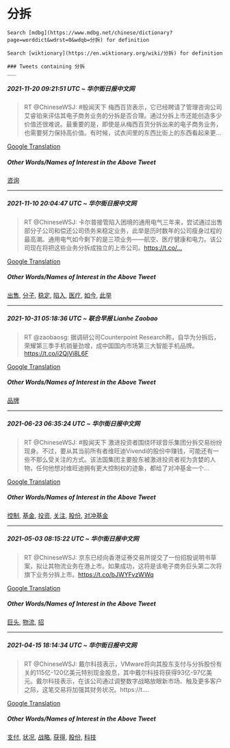 # 分拆

    Search [mdbg](https://www.mdbg.net/chinese/dictionary?page=worddict&wdrst=0&wdqb=分拆) for definition

    Search [wiktionary](https://en.wiktionary.org/wiki/分拆) for definition

    ### Tweets containing 分拆
    ___
##### 2021-11-20 09:21:51 UTC ~ 华尔街日报中文网
> RT @ChineseWSJ: #股闻天下 梅西百货表示，它已经聘请了管理咨询公司艾睿铂来评估其电子商务业务的分拆是否合理。通过分拆上市还能创造多少价值还很难说。最重要的是，即使是从梅西百货分拆出来的电子商务业务，也需要努力保持高价值。有时候，试衣间里的东西比街上的东西看起来更…

[Google Translation](https://translate.google.com/?hi=en&tab=TT&sl=zh-CN&tl=en&op=translate&text=RT+%40ChineseWSJ%3A+%23%E8%82%A1%E9%97%BB%E5%A4%A9%E4%B8%8B+%E6%A2%85%E8%A5%BF%E7%99%BE%E8%B4%A7%E8%A1%A8%E7%A4%BA%EF%BC%8C%E5%AE%83%E5%B7%B2%E7%BB%8F%E8%81%98%E8%AF%B7%E4%BA%86%E7%AE%A1%E7%90%86%E5%92%A8%E8%AF%A2%E5%85%AC%E5%8F%B8%E8%89%BE%E7%9D%BF%E9%93%82%E6%9D%A5%E8%AF%84%E4%BC%B0%E5%85%B6%E7%94%B5%E5%AD%90%E5%95%86%E5%8A%A1%E4%B8%9A%E5%8A%A1%E7%9A%84%E5%88%86%E6%8B%86%E6%98%AF%E5%90%A6%E5%90%88%E7%90%86%E3%80%82%E9%80%9A%E8%BF%87%E5%88%86%E6%8B%86%E4%B8%8A%E5%B8%82%E8%BF%98%E8%83%BD%E5%88%9B%E9%80%A0%E5%A4%9A%E5%B0%91%E4%BB%B7%E5%80%BC%E8%BF%98%E5%BE%88%E9%9A%BE%E8%AF%B4%E3%80%82%E6%9C%80%E9%87%8D%E8%A6%81%E7%9A%84%E6%98%AF%EF%BC%8C%E5%8D%B3%E4%BD%BF%E6%98%AF%E4%BB%8E%E6%A2%85%E8%A5%BF%E7%99%BE%E8%B4%A7%E5%88%86%E6%8B%86%E5%87%BA%E6%9D%A5%E7%9A%84%E7%94%B5%E5%AD%90%E5%95%86%E5%8A%A1%E4%B8%9A%E5%8A%A1%EF%BC%8C%E4%B9%9F%E9%9C%80%E8%A6%81%E5%8A%AA%E5%8A%9B%E4%BF%9D%E6%8C%81%E9%AB%98%E4%BB%B7%E5%80%BC%E3%80%82%E6%9C%89%E6%97%B6%E5%80%99%EF%BC%8C%E8%AF%95%E8%A1%A3%E9%97%B4%E9%87%8C%E7%9A%84%E4%B8%9C%E8%A5%BF%E6%AF%94%E8%A1%97%E4%B8%8A%E7%9A%84%E4%B8%9C%E8%A5%BF%E7%9C%8B%E8%B5%B7%E6%9D%A5%E6%9B%B4%E2%80%A6)
##### Other Words/Names of Interest in the Above Tweet
[咨询](咨询.md)
___
##### 2021-11-10 20:04:47 UTC ~ 华尔街日报中文网
> RT @ChineseWSJ: 卡尔普接管陷入困境的通用电气三年来，尝试通过出售部分子公司和偿还公司债务来稳定业务，此举是历时数年的公司瘦身过程的最高潮。通用电气如今剩下的是三项业务——航空、医疗健康和电力。该公司现在将把这些业务分拆成独立的上市公司。https://t.co/…

[Google Translation](https://translate.google.com/?hi=en&tab=TT&sl=zh-CN&tl=en&op=translate&text=RT+%40ChineseWSJ%3A+%E5%8D%A1%E5%B0%94%E6%99%AE%E6%8E%A5%E7%AE%A1%E9%99%B7%E5%85%A5%E5%9B%B0%E5%A2%83%E7%9A%84%E9%80%9A%E7%94%A8%E7%94%B5%E6%B0%94%E4%B8%89%E5%B9%B4%E6%9D%A5%EF%BC%8C%E5%B0%9D%E8%AF%95%E9%80%9A%E8%BF%87%E5%87%BA%E5%94%AE%E9%83%A8%E5%88%86%E5%AD%90%E5%85%AC%E5%8F%B8%E5%92%8C%E5%81%BF%E8%BF%98%E5%85%AC%E5%8F%B8%E5%80%BA%E5%8A%A1%E6%9D%A5%E7%A8%B3%E5%AE%9A%E4%B8%9A%E5%8A%A1%EF%BC%8C%E6%AD%A4%E4%B8%BE%E6%98%AF%E5%8E%86%E6%97%B6%E6%95%B0%E5%B9%B4%E7%9A%84%E5%85%AC%E5%8F%B8%E7%98%A6%E8%BA%AB%E8%BF%87%E7%A8%8B%E7%9A%84%E6%9C%80%E9%AB%98%E6%BD%AE%E3%80%82%E9%80%9A%E7%94%A8%E7%94%B5%E6%B0%94%E5%A6%82%E4%BB%8A%E5%89%A9%E4%B8%8B%E7%9A%84%E6%98%AF%E4%B8%89%E9%A1%B9%E4%B8%9A%E5%8A%A1%E2%80%94%E2%80%94%E8%88%AA%E7%A9%BA%E3%80%81%E5%8C%BB%E7%96%97%E5%81%A5%E5%BA%B7%E5%92%8C%E7%94%B5%E5%8A%9B%E3%80%82%E8%AF%A5%E5%85%AC%E5%8F%B8%E7%8E%B0%E5%9C%A8%E5%B0%86%E6%8A%8A%E8%BF%99%E4%BA%9B%E4%B8%9A%E5%8A%A1%E5%88%86%E6%8B%86%E6%88%90%E7%8B%AC%E7%AB%8B%E7%9A%84%E4%B8%8A%E5%B8%82%E5%85%AC%E5%8F%B8%E3%80%82https%3A%2F%2Ft.co%2F%E2%80%A6)
##### Other Words/Names of Interest in the Above Tweet
[出售](出售.md), [分子](分子.md), [稳定](稳定.md), [陷入](陷入.md), [医疗](医疗.md), [如今](如今.md), [此举](此举.md)
___
##### 2021-10-31 05:18:36 UTC ~ 联合早报 Lianhe Zaobao
> RT @zaobaosg: 据调研公司Counterpoint Research称，自华为分拆后，荣耀第三季手机销量劲增，成中国国内市场第三大智能手机品牌。https://t.co/i2QjVi8L6F

[Google Translation](https://translate.google.com/?hi=en&tab=TT&sl=zh-CN&tl=en&op=translate&text=RT+%40zaobaosg%3A+%E6%8D%AE%E8%B0%83%E7%A0%94%E5%85%AC%E5%8F%B8Counterpoint+Research%E7%A7%B0%EF%BC%8C%E8%87%AA%E5%8D%8E%E4%B8%BA%E5%88%86%E6%8B%86%E5%90%8E%EF%BC%8C%E8%8D%A3%E8%80%80%E7%AC%AC%E4%B8%89%E5%AD%A3%E6%89%8B%E6%9C%BA%E9%94%80%E9%87%8F%E5%8A%B2%E5%A2%9E%EF%BC%8C%E6%88%90%E4%B8%AD%E5%9B%BD%E5%9B%BD%E5%86%85%E5%B8%82%E5%9C%BA%E7%AC%AC%E4%B8%89%E5%A4%A7%E6%99%BA%E8%83%BD%E6%89%8B%E6%9C%BA%E5%93%81%E7%89%8C%E3%80%82https%3A%2F%2Ft.co%2Fi2QjVi8L6F)
##### Other Words/Names of Interest in the Above Tweet
[品牌](品牌.md)
___
##### 2021-06-23 06:35:24 UTC ~ 华尔街日报中文网
> RT @ChineseWSJ: #股闻天下 激进投资者围绕环球音乐集团分拆交易纷纷现身。不过，要从其当前所有者维旺迪Vivendi的股份中赚钱，可能还有一些不那么受关注的方式。该法国集团主要股东被激进投资者视为贪婪的人物，任何他想对维旺迪拥有更大控制权的迹象，都给了对冲基金一个…

[Google Translation](https://translate.google.com/?hi=en&tab=TT&sl=zh-CN&tl=en&op=translate&text=RT+%40ChineseWSJ%3A+%23%E8%82%A1%E9%97%BB%E5%A4%A9%E4%B8%8B+%E6%BF%80%E8%BF%9B%E6%8A%95%E8%B5%84%E8%80%85%E5%9B%B4%E7%BB%95%E7%8E%AF%E7%90%83%E9%9F%B3%E4%B9%90%E9%9B%86%E5%9B%A2%E5%88%86%E6%8B%86%E4%BA%A4%E6%98%93%E7%BA%B7%E7%BA%B7%E7%8E%B0%E8%BA%AB%E3%80%82%E4%B8%8D%E8%BF%87%EF%BC%8C%E8%A6%81%E4%BB%8E%E5%85%B6%E5%BD%93%E5%89%8D%E6%89%80%E6%9C%89%E8%80%85%E7%BB%B4%E6%97%BA%E8%BF%AAVivendi%E7%9A%84%E8%82%A1%E4%BB%BD%E4%B8%AD%E8%B5%9A%E9%92%B1%EF%BC%8C%E5%8F%AF%E8%83%BD%E8%BF%98%E6%9C%89%E4%B8%80%E4%BA%9B%E4%B8%8D%E9%82%A3%E4%B9%88%E5%8F%97%E5%85%B3%E6%B3%A8%E7%9A%84%E6%96%B9%E5%BC%8F%E3%80%82%E8%AF%A5%E6%B3%95%E5%9B%BD%E9%9B%86%E5%9B%A2%E4%B8%BB%E8%A6%81%E8%82%A1%E4%B8%9C%E8%A2%AB%E6%BF%80%E8%BF%9B%E6%8A%95%E8%B5%84%E8%80%85%E8%A7%86%E4%B8%BA%E8%B4%AA%E5%A9%AA%E7%9A%84%E4%BA%BA%E7%89%A9%EF%BC%8C%E4%BB%BB%E4%BD%95%E4%BB%96%E6%83%B3%E5%AF%B9%E7%BB%B4%E6%97%BA%E8%BF%AA%E6%8B%A5%E6%9C%89%E6%9B%B4%E5%A4%A7%E6%8E%A7%E5%88%B6%E6%9D%83%E7%9A%84%E8%BF%B9%E8%B1%A1%EF%BC%8C%E9%83%BD%E7%BB%99%E4%BA%86%E5%AF%B9%E5%86%B2%E5%9F%BA%E9%87%91%E4%B8%80%E4%B8%AA%E2%80%A6)
##### Other Words/Names of Interest in the Above Tweet
[控制](控制.md), [基金](基金.md), [投资](投资.md), [关注](关注.md), [股份](股份.md), [对冲基金](对冲基金.md)
___
##### 2021-05-03 08:15:22 UTC ~ 华尔街日报中文网
> RT @ChineseWSJ: 京东已经向香港证券交易所提交了一份招股说明书草案，拟让其物流业务在港上市。如果成功，这将是该电子商务巨头第二次将旗下业务分拆上市。https://t.co/bJWYFvzWWq

[Google Translation](https://translate.google.com/?hi=en&tab=TT&sl=zh-CN&tl=en&op=translate&text=RT+%40ChineseWSJ%3A+%E4%BA%AC%E4%B8%9C%E5%B7%B2%E7%BB%8F%E5%90%91%E9%A6%99%E6%B8%AF%E8%AF%81%E5%88%B8%E4%BA%A4%E6%98%93%E6%89%80%E6%8F%90%E4%BA%A4%E4%BA%86%E4%B8%80%E4%BB%BD%E6%8B%9B%E8%82%A1%E8%AF%B4%E6%98%8E%E4%B9%A6%E8%8D%89%E6%A1%88%EF%BC%8C%E6%8B%9F%E8%AE%A9%E5%85%B6%E7%89%A9%E6%B5%81%E4%B8%9A%E5%8A%A1%E5%9C%A8%E6%B8%AF%E4%B8%8A%E5%B8%82%E3%80%82%E5%A6%82%E6%9E%9C%E6%88%90%E5%8A%9F%EF%BC%8C%E8%BF%99%E5%B0%86%E6%98%AF%E8%AF%A5%E7%94%B5%E5%AD%90%E5%95%86%E5%8A%A1%E5%B7%A8%E5%A4%B4%E7%AC%AC%E4%BA%8C%E6%AC%A1%E5%B0%86%E6%97%97%E4%B8%8B%E4%B8%9A%E5%8A%A1%E5%88%86%E6%8B%86%E4%B8%8A%E5%B8%82%E3%80%82https%3A%2F%2Ft.co%2FbJWYFvzWWq)
##### Other Words/Names of Interest in the Above Tweet
[巨头](巨头.md), [物流](物流.md), [招](招.md)
___
##### 2021-04-15 18:14:34 UTC ~ 华尔街日报中文网
> RT @ChineseWSJ: 戴尔科技表示，VMware将向其股东支付与分拆股份有关的115亿-120亿美元特别现金股息，其中戴尔科技将获得93亿-97亿美元。戴尔科技表示，在该公司通过调整数字战略放眼新市场、触及更多客户之际，这笔交易将加强其财务状况。https://t.…

[Google Translation](https://translate.google.com/?hi=en&tab=TT&sl=zh-CN&tl=en&op=translate&text=RT+%40ChineseWSJ%3A+%E6%88%B4%E5%B0%94%E7%A7%91%E6%8A%80%E8%A1%A8%E7%A4%BA%EF%BC%8CVMware%E5%B0%86%E5%90%91%E5%85%B6%E8%82%A1%E4%B8%9C%E6%94%AF%E4%BB%98%E4%B8%8E%E5%88%86%E6%8B%86%E8%82%A1%E4%BB%BD%E6%9C%89%E5%85%B3%E7%9A%84115%E4%BA%BF-120%E4%BA%BF%E7%BE%8E%E5%85%83%E7%89%B9%E5%88%AB%E7%8E%B0%E9%87%91%E8%82%A1%E6%81%AF%EF%BC%8C%E5%85%B6%E4%B8%AD%E6%88%B4%E5%B0%94%E7%A7%91%E6%8A%80%E5%B0%86%E8%8E%B7%E5%BE%9793%E4%BA%BF-97%E4%BA%BF%E7%BE%8E%E5%85%83%E3%80%82%E6%88%B4%E5%B0%94%E7%A7%91%E6%8A%80%E8%A1%A8%E7%A4%BA%EF%BC%8C%E5%9C%A8%E8%AF%A5%E5%85%AC%E5%8F%B8%E9%80%9A%E8%BF%87%E8%B0%83%E6%95%B4%E6%95%B0%E5%AD%97%E6%88%98%E7%95%A5%E6%94%BE%E7%9C%BC%E6%96%B0%E5%B8%82%E5%9C%BA%E3%80%81%E8%A7%A6%E5%8F%8A%E6%9B%B4%E5%A4%9A%E5%AE%A2%E6%88%B7%E4%B9%8B%E9%99%85%EF%BC%8C%E8%BF%99%E7%AC%94%E4%BA%A4%E6%98%93%E5%B0%86%E5%8A%A0%E5%BC%BA%E5%85%B6%E8%B4%A2%E5%8A%A1%E7%8A%B6%E5%86%B5%E3%80%82https%3A%2F%2Ft.%E2%80%A6)
##### Other Words/Names of Interest in the Above Tweet
[支付](支付.md), [状况](状况.md), [战略](战略.md), [获得](获得.md), [股份](股份.md), [科技](科技.md)
